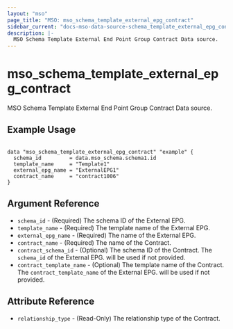 ```yaml
---
layout: "mso"
page_title: "MSO: mso_schema_template_external_epg_contract"
sidebar_current: "docs-mso-data-source-schema_template_external_epg_contract"
description: |-
  MSO Schema Template External End Point Group Contract Data source.
---
```


# mso_schema_template_external_epg_contract #

MSO Schema Template External End Point Group Contract Data source.

## Example Usage ##

```hcl

data "mso_schema_template_external_epg_contract" "example" {
  schema_id         = data.mso_schema.schema1.id
  template_name     = "Template1"
  external_epg_name = "ExternalEPG1"
  contract_name     = "contract1006"
}

```

## Argument Reference ##

* `schema_id` - (Required) The schema ID of the External EPG.
* `template_name` - (Required) The template name of the External EPG.
* `external_epg_name` - (Required) The name of the External EPG.
* `contract_name` - (Required) The name of the Contract.
* `contract_schema_id` - (Optional) The schema ID of the Contract. The `schema_id` of the External EPG. will be used if not provided. 
* `contract_template_name` - (Optional) The template name of the Contract. The `contract_template_name` of the External EPG. will be used if not provided. 

## Attribute Reference ##

* `relationship_type` - (Read-Only) The relationship type of the Contract.
